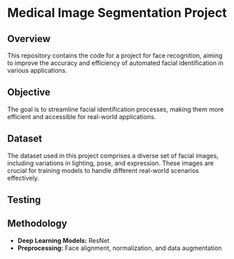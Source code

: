 # Medical Image Segmentation Project

## Overview

This repository contains the code for a project for face recognition, aiming to improve the accuracy and efficiency of automated facial identification in various applications.

## Objective

The goal is to streamline facial identification processes, making them more efficient and accessible for real-world applications.

## Dataset

The dataset used in this project comprises a diverse set of facial images, including variations in lighting, pose, and expression. These images are crucial for training models to handle different real-world scenarios effectively.


## Testing



## Methodology
- **Deep Learning Models:** ResNet
- **Preprocessing:** Face alignment, normalization, and data augmentation
